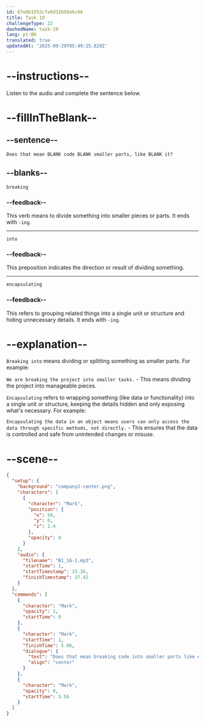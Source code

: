 ```yaml
---
id: 67e6b1552cfa9d32b50a6c68
title: Task 19
challengeType: 22
dashedName: task-19
lang: pt-BR
translated: true
updatedAt: '2025-09-29T05:49:15.829Z'
---
```


<!-- (Audio) Mark: Does that mean breaking code into smaller parts, like encapsulating it? -->

# --instructions--

Listen to the audio and complete the sentence below.

# --fillInTheBlank--

## --sentence--

`Does that mean BLANK code BLANK smaller parts, like BLANK it?`

## --blanks--

`breaking`

### --feedback--

This verb means to divide something into smaller pieces or parts. It ends with `-ing`.

---

`into`

### --feedback--

This preposition indicates the direction or result of dividing something.

---

`encapsulating`

### --feedback--

This refers to grouping related things into a single unit or structure and hiding unnecessary details. It ends with `-ing`.

# --explanation--

`Breaking into` means dividing or splitting something as smaller parts. For example:

`We are breaking the project into smaller tasks.` - This means dividing the project into manageable pieces.

`Encapsulating` refers to wrapping something (like data or functionality) into a single unit or structure, keeping the details hidden and only exposing what's necessary. For example:

`Encapsulating the data in an object means users can only access the data through specific methods, not directly.` - This ensures that the data is controlled and safe from unintended changes or misuse.

# --scene--

```json
{
  "setup": {
    "background": "company2-center.png",
    "characters": [
      {
        "character": "Mark",
        "position": {
          "x": 50,
          "y": 0,
          "z": 1.4
        },
        "opacity": 0
      }
    ],
    "audio": {
      "filename": "B1_16-1.mp3",
      "startTime": 1,
      "startTimestamp": 33.36,
      "finishTimestamp": 37.42
    }
  },
  "commands": [
    {
      "character": "Mark",
      "opacity": 1,
      "startTime": 0
    },
    {
      "character": "Mark",
      "startTime": 1,
      "finishTime": 5.06,
      "dialogue": {
        "text": "Does that mean breaking code into smaller parts like encapsulating it?",
        "align": "center"
      }
    },
    {
      "character": "Mark",
      "opacity": 0,
      "startTime": 5.56
    }
  ]
}
```

